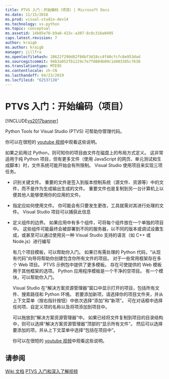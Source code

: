 ```yaml
---
title: PTVS 入门：开始编码（项目）| Microsoft Docs
ms.date: 11/15/2016
ms.prod: visual-studio-dev14
ms.technology: vs-python
ms.topic: conceptual
ms.assetid: 14b85e70-b9a8-415c-a307-8c8c316a0495
caps.latest.revision: 7
author: kraigb
ms.author: kraigb
manager: jillfra
ms.openlocfilehash: 28622f290d82f86bf3d18cc4f40cfcfc8e953dad
ms.sourcegitcommit: 94b3a052fb1229c7e7f8804b09c1d403385c7630
ms.translationtype: MTE95
ms.contentlocale: zh-CN
ms.lasthandoff: 04/23/2019
ms.locfileid: "62537138"
---
```

# <a name="getting-started-with-ptvs-start-coding-projects"></a>PTVS 入门：开始编码（项目）
[!INCLUDE[vs2017banner](../includes/vs2017banner.md)]

Python Tools for Visual Studio (PTVS) 可帮助你管理代码。 
 
 你可以在很短的 [youtube 视频](https://www.youtube.com/watch?v=KHPoVpL7zHg&list=PLReL099Y5nRdLgGAdrb_YeTdEnd23s6Ff&index=2)中观看这些说明。 
 
 如果之前用过 Python，则可知你的项目由文件在磁盘上的布局方式定义。 这非常适用于纯 Python 项目，但有更多文件（使用 JavaScript 的网页、单元测试和生成脚本）时，文件系统可能开始会有所限制。 Visual Studio 使用项目来实现三项任务。 
 
- 识别关键文件。 重要的文件是签入到版本控制系统（源文件、资源等）中的文件，而不是作为生成输出生成的文件。 重要文件也是复制到另一台计算机上以便其他人能够使用你的应用的文件。 
 
- 指定应如何使用文件。 你可能会有只要发生更改，工具就需对其进行处理的文件。 Visual Studio 项目可以捕获此信息 
 
- 定义组件的边界。 如果应用中有多个组件，可将每个组件放在一个单独的项目中。 这些组件可能最终会被部署到不同的服务器，以不同的版本或调试设置生成，或甚至可以通过使用另一种 Visual Studio 支持的语言（如 C++ 或 Node.js）进行编写 
 
  有几个项目模板，可以帮助你入门。 如果已有需处理的 Python 代码，“从现有代码”向导将帮助你创建包含你所有文件的项目。 对于一些常用框架存在多个 Web 项目。 PTVS 示例包中提供了更多模板。 存在可使提供的 Web 模板用于其他框架的选项。 Python 应用程序模板是一个干净的空项目。 有一个模块，可以帮助你入门。 
 
  Visual Studio 在“解决方案资源管理器”窗口中显示打开的项目，包括所有文件、搜索路径和 Python 环境。 若要添加新项，请选择你的项目文件夹，并从上下文菜单（按右指针按钮）中依次选择“添加”和“新项”。 可在对话框中选择任何项、自定义项的名称以及将项添加到项目中。 
 
  可以拖放到“解决方案资源管理器”中。 如果已经将文件复制到项目的目录结构中，则可以选择“解决方案资源管理器”顶部的“显示所有文件”。 然后可以选择要添加的项，并从上下文菜单中选择“包括在项目中”。 
 
  你可以在很短的 [youtube 视频](https://www.youtube.com/watch?v=KHPoVpL7zHg&list=PLReL099Y5nRdLgGAdrb_YeTdEnd23s6Ff&index=2)中观看这些说明。 
 
## <a name="see-also"></a>请参阅 
 [Wiki 文档](https://github.com/Microsoft/PTVS/wiki/Projects) [PTVS 入门和深入了解视频](https://www.youtube.com/playlist?list=PLReL099Y5nRdLgGAdrb_YeTdEnd23s6Ff)
